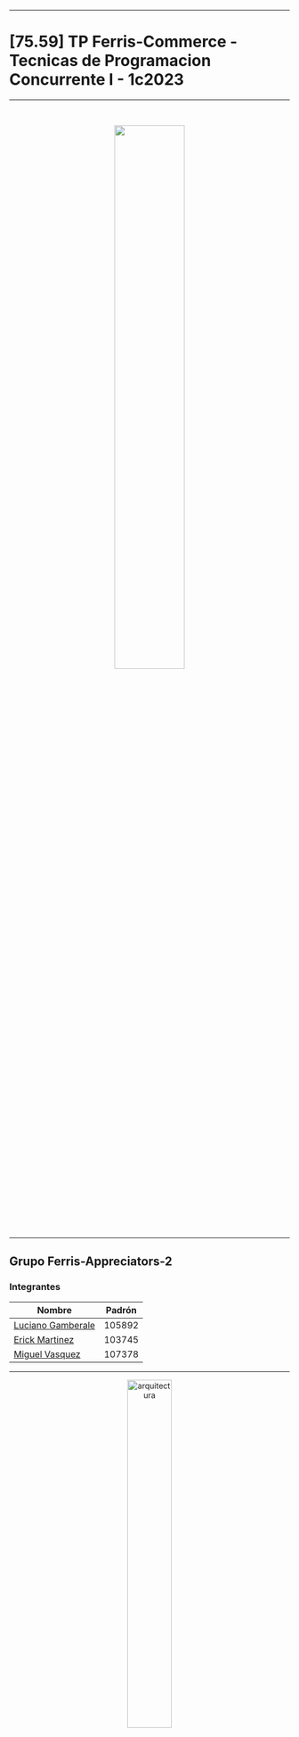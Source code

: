 
---

# [75.59] TP Ferris-Commerce - Tecnicas de Programacion Concurrente I - 1c2023

---

<br>
<p align="center">
  <img src="https://raw.githubusercontent.com/MiguelV5/MiguelV5/main/misc/logofiubatransparent_partialwhite.png" width="50%"/>
</p>
<br>

---

## Grupo Ferris-Appreciators-2

### Integrantes

| Nombre                                                              | Padrón |
| ------------------------------------------------------------------- | ------ |
| [Luciano Gamberale](https://github.com/lucianogamberale)            | 105892 |
| [Erick Martinez](https://github.com/erick12m)                       | 103745 |
| [Miguel Vasquez](https://github.com/MiguelV5)                       | 107378 |

---

<p align="center">
    <img alt="arquitectura" src="./assets/imgs/ferris.gif" width="40%"/>
</p>

---

## Introducción

El presente trabajo práctico tiene como objetivo la creación de software para el manejo de stocks de una cadena de tiendas distribuida por todo el país.

Las aplicaciones simulan el manejo desde el sitio de e-commerce, además de locales físicos que pueden operar independientemende del estado de conexión actual del local. 

Puede encontrar el enunciado [aquí](https://concurrentes-fiuba.github.io/2C2023_tp.html). 

## Ejecución:

### E-commerce

```bash
cargo run -p ferris_e_commerce -- -ss <servers_listening_port> -sl <locals_listening_port>  [-o <orders_file_name>] [-l <log_level>]
```
***Notas:*** 
- *Valores posibles para `log_level`: `debug`, `info`.  Por defecto es `info`.*
- *Valores posibles para `locals_listening_port`: 11000 al 11009.*
- *Valores posibles para `servers_listening_port`: 15000 al 15009.*
- *Los archivos de ordenes se encuentran en el directorio `ferris_e_commerce/data/orders/`.*
- *Si no se especifica `orders_file_name`, se utilizará el archivo `orders1.txt` por defecto*

### Local shop

```bash
cargo run -p ferris_local_shop -- [-o <orders_file_name>] [-s <stock_file_name>] [-w <num_workers>] [-l <log_level>]
```
***Notas:*** 
- *Valores posibles para `log_level`: `debug`, `info`.  Por defecto es `info`.*
- *Los archivos de ordenes se encuentran en el directorio `ferris_local_shop/data/orders/`.*
- *Los archivos de ordenes se encuentran en el directorio `ferris_local_shop/data/stock/`.*
- *Si no se especifica `orders_file_name`, se utilizará el archivo `orders1.txt` por defecto*
- *Si no se especifica `stock_file_name`, se utilizará el archivo `stock1.txt` por defecto*

### Database

```bash
cargo run -p ferris_db
```

### Comandos

Los procesos proveen comandos para interactuar con el sistema durante la ejecución:
- e_commerce:
    - `q`: cierra el e-commerce de forma segura.
    - `s`: comienza el procesado de las ordenes recibidas.
	- `cc`: cierra todas las conexiones con los locales y con los demás servidores de e-commerce. El proceso sigue activo.
	- `rc`: restaura todas las conexiones con los demás servidores de e-commerce y reanuda la escucha a conexiones de locales.
- local_shop:
    - `q`: cierra el local de forma segura.
    - `s`: comienza el procesado de las ordenes recibidas.
    - `cc`: cierra la conexión con el e-commerce. El proceso sigue activo.
	- `rc`: restaura la conexión con el e-commerce.
- database:
    - `q`: cierra la base de datos de forma segura.

---

## Informe

### Arquitectura

#### General

El sistema se compone de tres tipos de nodos/procesos: e-commerce, local shop y database. 

<p align="center">
    <img alt="arquitectura" src="./assets/imgs/arquitectura.png" width="100%"/>
</p>

Los nodos de e-commerce se encargan de recibir ordenes de compra y distribuirlas a los locales físicos. También se encargan de manejar el estado de conexión con los mismos, y manejar la comunicación con otros nodos de e-commerce para reenviar resultados de ordenes de compra, delegar ordenes al nodo lider actual, mantener actualizado el stock de productos de la base de datos, y manejar el algoritmo de elección de lider.

Los nodos de local shop se encargan de recibir ordenes de compra y procesarlas, de dos fuentes distintas: peticiones de e-commerce y ordenes locales. Tambien, cuando estan conectados a un e-commerce, se encargan de notificar los resultados de las ordenes de compra al mismo. Los mismos pueden operar independientemente del estado de conexión, y se encargan de mantener actualizado su estado local de stock y de resultados de ordenes de compra para poder reportarlos al e-commerce cuando se restablece la conexión.

La base de datos se encarga de mantener una copia en memoria del stock de productos de todos los locales físicos (para uso de los nodos e-commerce), y de responder a consultas de disponibilidad de stock. Este stock solo se actualiza cuando se recibe una orden de compra exitosa desde un local físico, el stock real de los locales es manejado por ellos mismos cuando se procesan ordenes de compra. Su unico uso es mantener un backup de la informacion de stock de los locales, independientemente de su estado de conexion y del estado de conexion de los e-commerce. 

Especificamente, cada proceso se compone de distintos actores que llevan a cabo las distintas responsabilidades del mismo y se comunican entre si mediante colas de mensajes que operan concurrentemente sobre el runtime que provee el framework actix.

A continuación se detallan los actores implementados para cada nodo, y su interacción con otros actores y nodos:

<br>
<p align="center">
    <img alt="arquitectura" src="./assets/imgs/zoom_arquitectura.png" width="100%"/>
</p>

#### E-commerce

En particular se implementan los siguientes actores:
- `SLMiddleman`: se encarga de recibir las ordenes de compra y distribuirlas a los locales físicos, manejar el estado de conexión con los mismos, y reenviar resultados recibidos desde los locales al actor `OrderHandler`.
- `SSMiddleman`: se encarga de manejar las comunicaciones directas por sockets con los demas nodos de e-commerce.
- `ConnectionHandler`: se encarga del manejo general del estado de conexion y todas las posibles redirecciones de acciones que se requieran realizar en los distintos actores del e-commerce. Esto incluye, por ejemplo, manejo del algoritmo de eleccion de lider y reenvio de resultados y delegación de procesamiento de ordenes al nodo correspondiente. Es la entidad principal del e-commerce y se mantiene activo aun cuando se cierran las conexiones.
- `OrderHandler`: se encarga de distribuir mensajes relacionados a las ordenes solicitadas y a recibir el resultado final de las mismas. Para esto se comunica con `OrderWorkers`.
- `OrderWorker`: se encarga de procesar ordenes recibidas desde el `OrderHandler` e interactuar con el `ConnectionHandler` para conocer el stock de la base de datos y elegir la solicitud correspondiente a los locales segun disponibilidad y cercanía.


<p align="center">
    <img alt="e_commerce" src="./assets/imgs/e_commerce.png" width="100%"/>
</p>

#### Local shop

Se implementan los siguientes actores:
- `StockHandler`: se encarga de manejar el stock de productos del local, y de responder a consultas de disponibilidad de stock, asi como peticiones de reserva.
- `OrderWorker`: se encarga de procesar una orden de compra, ya sea local o de e-commerce. Para esto, se comunica con el actor `StockHandler` para verificar disponibilidad de stock, y con el actor `OrderHandler` para notificar resultados.` 
- `OrderHandler`: se encarga de reenviar mensajes relacionados a todas las ordenes solicitadas al actor correspondiente, segun sea para delegar el procesamiento de una orden o para reenviar un resultado de procesamiento hacia el `ConnectionHandler`.
- `ConnectionHandler`: se encarga del manejo general del estado de conexion con los e-commerce, incluyendo registro y login del local, y todas las posibles redirecciones de mensajes que se requieran realizar entre los dos.
- `LSMiddleman`: se encarga de recibir las ordenes de compra de los e-commerces, y de informar acerca de las continuas finalizaciones de ordenes ocurridas en el local. Es el actor que se comunica directamente por sockets con los `SLMiddleman` del e-commerce.


<p align="center">
    <img alt="local_shop" src="./assets/imgs/local_shop.png" width="100%"/>
</p>

### Diagramas de threads y comunicaciones

#### E-commerce

A continuacion se ve una vista general de las comunicaciones principales entre threads/tasks al iniciar el proceso y realizar operaciones del e-commerce:

<p align="center">
    <img alt="local_shop" src="./assets/imgs/threads_e_commerce.png" width="100%"/>
</p>


#### Local shop

A continuacion se ve una vista general de las comunicaciones principales entre threads/tasks al iniciar el proceso y realizar operaciones del local:

<p align="center">
    <img alt="local_shop" src="./assets/imgs/threads_local.png" width="100%"/>
</p>


### Implementacion y Decisiones de diseño

Se tomaron las siguientes definiciones en general para el sistema:

- E-commerce líder: Se define como el e-commerce que tiene la responsabilidad de manejar la comunicación directa con los locales físicos. Es el único que puede recibir y enviar mensajes TCP a los mismos, y se encarga de informar a los demás e-commerce de los resultados de las ordenes que inicien ellos, asi como de delegar ordenes a los locales físicos.
- E-commerce secundario: es un proceso que vive en una terminal y permite que se puedan realizar compras al local más cercano según la ubicación del comprador. No posee la información de los productos y su ubicación, por lo que debe consultar al e-commerce líder para poder realizar la compra.
- Locales: poseen el stock de productos a vender. Pueden realizar ventas en el propio local y además pueden ”reservar” (bloquear) stock para las compras realizadas por alguno de los e-commerce. Hasta que no se realiza la entrega del producto, no se descuenta del stock, vale tanto para las compras en el local como para la del e-commerce. Asumimos que no existe el re-stock de productos.
- Producto del stock: representa una unidad dentro del stock de cada local. Los productos que posee cada local se obtendrán a partir de un archivo local.
- Transacciones: representa un estado dentro de la venta de un producto. Guarda datos importantes de la venta, local, e-commerce, etc. Las transacciones son para las ventas locales y vía web. El principal objetivo de las mismas es que frente a una caída y recuperación de la caída de conexión de un local, la actualización del stock que posee el e-commerce principal no sea tan masiva.
- Archivo de órdenes de compra: son las compras que se realizan en cada uno de los locales/e-commerce. Estos vienen provistos desde un comienzo por archivos locales.
- Bases de datos: existirán entidades que simularán bases de datos, con el objetivo de almacenar transacciones de compras que no hayan sido enviadas entre los e-commerce y también con el objetivo de almacenar el stock de los locales.

## Casos de prueba

Se desarrolló un [documento](./assets/docs/casos_prueba.md) que detalla los casos de prueba ejecutados para asegurar el correcto funcionamiento del programa.

